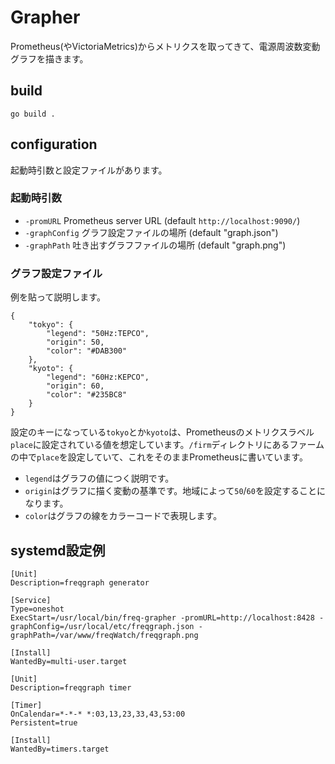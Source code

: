 # Grapher

Prometheus(やVictoriaMetrics)からメトリクスを取ってきて、電源周波数変動グラフを描きます。

## build

```:shell
go build .
```

## configuration

起動時引数と設定ファイルがあります。

### 起動時引数

- `-promURL` Prometheus server URL (default `http://localhost:9090/`)
- `-graphConfig` グラフ設定ファイルの場所 (default "graph.json")
- `-graphPath` 吐き出すグラフファイルの場所 (default "graph.png")

### グラフ設定ファイル

例を貼って説明します。

```:json
{
    "tokyo": {
        "legend": "50Hz:TEPCO",
        "origin": 50,
        "color": "#DAB300"
    },
    "kyoto": {
        "legend": "60Hz:KEPCO",
        "origin": 60,
        "color": "#235BC8"
    }
}
```

設定のキーになっている`tokyo`とか`kyoto`は、Prometheusのメトリクスラベル`place`に設定されている値を想定しています。`/firm`ディレクトリにあるファームの中で`place`を設定していて、これをそのままPrometheusに書いています。

- `legend`はグラフの値につく説明です。
- `origin`はグラフに描く変動の基準です。地域によって`50`/`60`を設定することになります。
- `color`はグラフの線をカラーコードで表現します。

## systemd設定例

```systemd.service:ini
[Unit]
Description=freqgraph generator

[Service]
Type=oneshot
ExecStart=/usr/local/bin/freq-grapher -promURL=http://localhost:8428 -graphConfig=/usr/local/etc/freqgraph.json -graphPath=/var/www/freqWatch/freqgraph.png

[Install]
WantedBy=multi-user.target
```

```systemd.timer:ini
[Unit]
Description=freqgraph timer

[Timer]
OnCalendar=*-*-* *:03,13,23,33,43,53:00
Persistent=true

[Install]
WantedBy=timers.target
```
